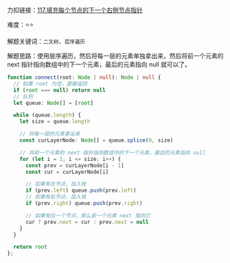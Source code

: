 力扣链接：<a href="https://leetcode.cn/problems/populating-next-right-pointers-in-each-node-ii/description/" target="_blank">117.填充每个节点的下一个右侧节点指针</a>

难度：⭐⭐ <br/>

解题关键词：`二叉树`、`层序遍历`<br />

解题思路：使用层序遍历，然后将每一层的元素单独拿出来，然后将前一个元素的 next 指针指向数组中的下一个元素，最后的元素指向 null 就可以了。<br />

```typescript
function connect(root: Node | null): Node | null {
  // 如果 root 为空，直接返回
  if (root === null) return null
  // 队列
  let queue: Node[] = [root]

  while (queue.length) {
    let size = queue.length

    // 将每一层的元素拿出来
    const curLayerNode: Node[] = queue.splice(0, size)

    // 将前一个元素的 next 指针指向数组中的下一个元素，最后的元素指向 null
    for (let i = 1; i <= size; i++) {
      const prev = curLayerNode[i - 1]
      const cur = curLayerNode[i]

      // 如果有左节点，加入栈
      if (prev.left) queue.push(prev.left)
      // 如果有右节点，加入栈
      if (prev.right) queue.push(prev.right)

      // 如果有后一个节点，那么前一个元素 next 指向它
      cur ? prev.next = cur : prev.next = null
    }
  }

  return root
};
```
